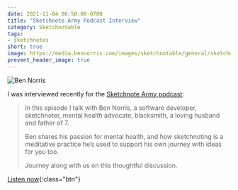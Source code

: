 ```yaml
---
date: 2021-11-04 06:50:00-0700
title: "Sketchnote Army Podcast Interview"
category: Sketchnotable
tags:
- sketchnotes
short: true
image: https://media.bennorris.com/images/sketchnotable/general/sketchnote-army-podcast-2021.jpeg
prevent_header_image: true
---
```


![Ben Norris](https://media.bennorris.com/images/sketchnotable/general/sketchnote-army-podcast-2021.jpeg)

I was interviewed recently for the [Sketchnote Army podcast](https://sketchnotearmy.com/blog/2021/11/1/ben-norris):

> In this episode I talk with Ben Norris, a software developer, sketchnoter, mental health advocate, blacksmith, a loving husband and father of 7.
> 
> Ben shares his passion for mental health, and how sketchnoting is a meditative practice he’s used to support his own journey with ideas for you too.
> 
> Journey along with us on this thoughtful discussion.

[Listen now](https://sketchnotearmy.com/blog/2021/11/1/ben-norris){:class="btn"}
